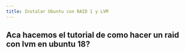 ```yaml
---
title: Instalar Ubuntu con RAID 1 y LVM
---
```


## Aca hacemos el tutorial de como hacer un raid con lvm en ubuntu 18?
